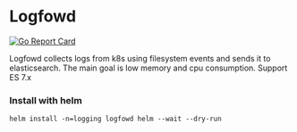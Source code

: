 # Logfowd

[![Go Report Card](https://goreportcard.com/badge/github.com/soulgarden/logfowd)](https://goreportcard.com/report/github.com/soulgarden/logfowd)

Logfowd collects logs from k8s using filesystem events and sends it to elasticsearch. The main goal is low memory and cpu consumption.
Support ES 7.x

### Install with helm

    helm install -n=logging logfowd helm --wait --dry-run
